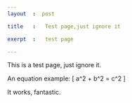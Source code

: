 ```yaml
---
layout	:  post 

title	: 	Test page,just ignore it

exerpt 	: 	test page

---
```


This is a test page, just ignore it.

An equation example:
\[
 a^2 + b^2 = c^2
\]

It works, fantastic.
